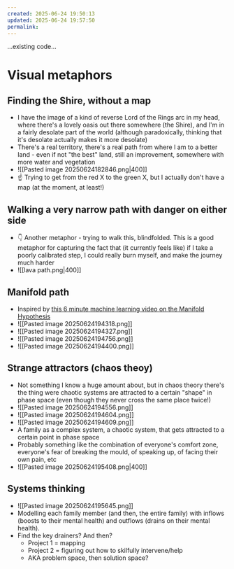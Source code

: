 ```yaml
---
created: 2025-06-24 19:50:13
updated: 2025-06-24 19:57:50
permalink: 
---
```


...existing code...
# Visual metaphors 
## Finding the Shire, without a map
- I have the image of a kind of reverse Lord of the Rings arc in my head, where there's a lovely oasis out there somewhere (the Shire), and I'm in a fairly desolate part of the world (although paradoxically, thinking that it's desolate actually makes it more desolate)
- There's a real territory, there's a real path from where I am to a better land - even if not "the best" land, still an improvement, somewhere with more water and vegetation
- ![[Pasted image 20250624182846.png|400]]
- ☝️ Trying to get from the red X to the green X, but I actually don't have a map (at the moment, at least!)
## Walking a very narrow path with danger on either side
- 👇 Another metaphor - trying to walk this, blindfolded. This is a good metaphor for capturing the fact that (it currently feels like) if I take a poorly calibrated step, I could really burn myself, and make the journey much harder
- ![[lava path.png|400]]
## Manifold path
- Inspired by [this 6 minute machine learning video on the Manifold Hypothesis](https://www.youtube.com/watch?v=BePQBWPnYuE)
- ![[Pasted image 20250624194318.png]]
- ![[Pasted image 20250624194327.png]]
- ![[Pasted image 20250624194756.png]] 
- ![[Pasted image 20250624194400.png]]
## Strange attractors (chaos theoy)
- Not something I know a huge amount about, but in chaos theory there's the thing were chaotic systems are attracted to a certain "shape" in phase space (even though they never cross the same place twice!)
- ![[Pasted image 20250624194556.png]]
- ![[Pasted image 20250624194604.png]]
- ![[Pasted image 20250624194609.png]]
- A family as a complex system, a chaotic system, that gets attracted to a certain point in phase space
- Probably something like the combination of everyone's comfort zone, everyone's fear of breaking the mould, of speaking up, of facing their own pain, etc
- ![[Pasted image 20250624195408.png|400]]
## Systems thinking
- ![[Pasted image 20250624195645.png]]
- Modelling each family member (and then, the entire family) with inflows (boosts to their mental health) and outflows (drains on their mental health).
- Find the key drainers? And then?
	- Project 1 = mapping 
	- Project 2 = figuring out how to skilfully intervene/help
	- AKA problem space, then solution space?